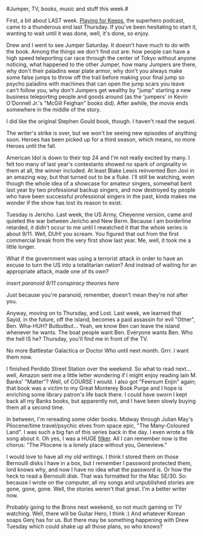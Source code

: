 #Jumper, TV, books, music and stuff this week.#

First, a bit about LAST week. [Playing for Keeps](http://playingforkeepsnovel.com), the superhero podcast, came to a thunderous end last Thursday. If you've been hesitating to start it, wanting to wait until it was done, well, it's done, so enjoy.

Drew and I went to see Jumper Saturday. It doesn't have much to do with the book. Among the things we don't find out are: how people can have a high speed teleporting car race through the center of Tokyo without anyone noticing, what happened to the other Jumper, how many Jumpers are there, why don't their paladins wear plate armor, why don't you always make some false jumps to throw off the trail before making your final jump so psycho paladins with machines that can open the jump scars you leave can't follow you, why don't Jumpers get wealthy by "jump" starting a new business teleporting people and goods around (as the 'jumpers' in Kevin O'Donnell Jr.'s "McGill Feighan" books did). After awhile, the movie ends somewhere in the middle of the story.

I did like the original Stephen Gould book, though. I haven't read the sequel.

The writer's strike is over, but we won't be seeing new episodes of anything soon. Heroes has been picked up for a third season, which means, no more Heroes until the fall.

American Idol is down to their top 24 and I'm not really excited by many. I felt too many of last year's contestants showed no spark of originality in them at all, the winner included. At least Blake Lewis reinvented Bon Jovi in an amazing way, but that turned out to be a fluke. I'll still be watching, even though the whole idea of a showcase for amateur singers, somewhat bent last year by two professional backup singers, and now destroyed by people who have been successful professional singers in the past, kinda makes me wonder if the show has lost its reason to exist.

Tuesday is Jericho. Last week, the US Army, Cheyenne version, came and quieted the war between Jericho and New Berm. Because I am borderline retarded, it didn't occur to me until I rewatched it that the whole series is about 9/11. Well, DUH! you scream. You figured that out from the first commercial break from the very first show last year. Me, well, it took me a little longer.

What if the government was using a terrorist attack in order to have an excuse to turn the US into a totalitarian nation? And instead of waiting for an appropriate attack, made one of its own?

*insert paranoid 9/11 conspiracy theories here*

Just because you're paranoid, remember, doesn't mean they're not after you.

Anyway, moving on to Thursday, and Lost. Last week, we learned that Sayid, in the future, off the island, becomes a paid assassin for evil "Other", Ben. Wha-HUH? Butbutbut... Yeah, we know Ben can leave the island whenever he wants. The boat people want Ben. Everyone wants Ben. Who the hell IS he? Thursday, you'll find me in front of the TV.

No more Battlestar Galactica or Doctor Who until next month. Grrr. I want them now.

I finished Perdido Street Station over the weekend. So what to read next... well, Amazon sent me a little letter wondering if I might enjoy reading Iain M. Banks' "Matter"? Well, of COURSE I would. I also got "Feersum Enjin" again; that book was a victim to my Great Monterey Book Purge and I hope is enriching some library patron's life back there. I could have sworn I kept back all my Banks books, but apparently not, and I have been slowly buying them all a second time.

In between, I'm rereading some older books. Midway through Julian May's Pliocene/time travel/psychic elves from space epic, "The Many-Coloured Land". I was such a big fan of this series back in the day. I even wrote a filk song about it. Oh yes, I was a HUGE [filker](http://en.wikipedia.org/wiki/Filk_music). All I can remember now is the chorus: "The Pliocene is a lonely place without you, Genevieve."

I would love to have all my old writings. I think I stored them on those Bernoulli disks I have in a box, but I remember I password protected them, lord knows why, and now I have no idea what the password is. Or how the heck to read a Bernoulli disk. That was formatted for the Mac SE/30. So: because I wrote on the computer, all my songs and unpublished stories are gone, gone, gone. Well, the stories weren't that great. I'm a better writer now.

Probably going to the Bronx next weekend, so not much gaming or TV watching. Well, there will be Guitar Hero, I think :) And whatever Korean soaps Genj has for us. But there may be something happening with Drew Tuesday which could shake up all those plans, so who knows?

